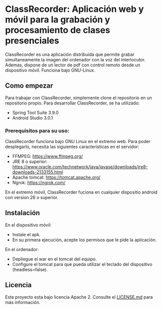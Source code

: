 # ClassRecorder: Aplicación web y móvil para la grabación y procesamiento de clases presenciales

ClassRecorder es una aplicación distribuida que permite grabar simultaneamente la imagen del ordenador con la voz del interlocutor.
Ademas, dispone de un lector de pdf con control remoto desde un dispositivo móvil.
Funciona bajo GNU-Linux.

## Como empezar

Para trabajar con ClassRecorder, simplemente clone el repositorio en un repositorio propio.
Para desarrollar ClassRecorder, se ha utilizado:
* Spring Tool Suite 3.9.0
* Android Studio 3.0.1

### Prerequisitos para su uso:

ClassRecorder funciona bajo GNU Linux en el extremo web. Para poder desplegarlo, necesita las siguientes caracteristicas en el servidor:
* FFMPEG: https://www.ffmpeg.org/
* JRE 8 o superior: https://www.oracle.com/technetwork/java/javase/downloads/jre8-downloads-2133155.html
* Apache tomcat: https://tomcat.apache.org/
* Ngrok: https://ngrok.com/

En el extremo móvil, ClassRecorder fuciona en cualquier dispositio android con version 26 o superior.

## Instalación
En el dispositivo móvil:
* Instale el apk.
* En su primera ejecución, acepte los permisos que le pide la aplicación.

En el ordenador:
* Depliegue el war en el tomcat del equipo.
* Configure el tomcat para que pueda utilizar el teclado del dispositivo (headless=false).

## Licencia

Este proyecto esta bajo licencia Apache 2. Consulte el [LICENSE.md](LICENSE.md) para más información.